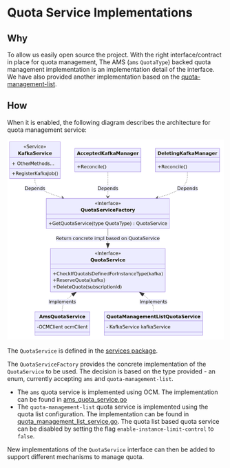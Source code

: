 # Quota Service Implementations

## Why

To allow us easily open source the project. With the right interface/contract in place for quota management, 
The AMS (`ams` `QuotaType`) backed quota management implementation is an implementation detail of the interface. 
We have also provided another implementation based on the [quota-management-list](../../config/quota-management-list-configuration.yaml).  

## How

When it is enabled, the following diagram describes the architecture for quota management service:

![Quota Service Interface](../images/quota-service.png)

The `QuotaService` is defined in the [services package](../../internal/kafka/internal/services/quota.go). 

The `QuotaServiceFactory` provides the concrete implementation of the `QuotaService` to be used. 
The decision is based on the type provided - an enum, currently accepting `ams` and `quota-management-list`.
- The `ams` quota service is implemented using OCM. The implementation can be found in [ams_quota_service.go](../../internal/kafka/internal/services/quota/ams_quota_service.go)
- The `quota-management-list` quota service is implemented using the quota list configuration. The implementation can be found in [quota_management_list_service.go](../../internal/kafka/internal/services/quota/quota_management_list_service.go). 
   The quota list based quota service can be disabled by setting the flag `enable-instance-limit-control` to `false`.


New implementations of the `QuotaService` interface can then be added to support different mechanisms to manage quota.
